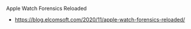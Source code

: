 Apple Watch Forensics Reloaded
- https://blog.elcomsoft.com/2020/11/apple-watch-forensics-reloaded/
